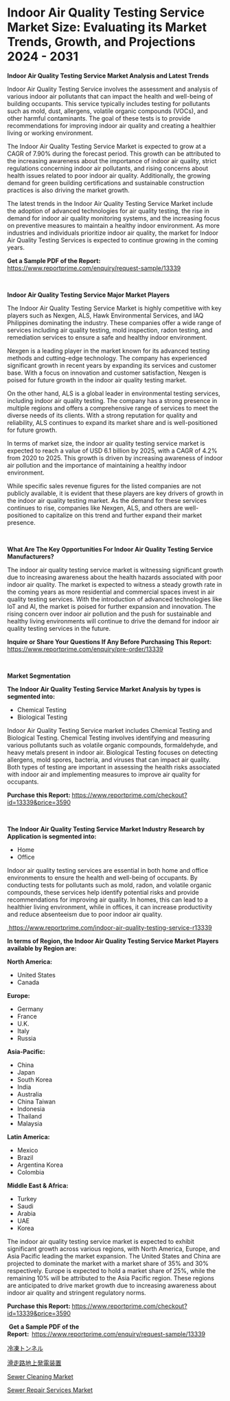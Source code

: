 <p><h1>Indoor Air Quality Testing Service Market Size: Evaluating its Market Trends, Growth, and Projections 2024 - 2031</h1></p><p><strong>Indoor Air Quality Testing Service Market Analysis and Latest Trends</strong></p>
<p><p>Indoor Air Quality Testing Service involves the assessment and analysis of various indoor air pollutants that can impact the health and well-being of building occupants. This service typically includes testing for pollutants such as mold, dust, allergens, volatile organic compounds (VOCs), and other harmful contaminants. The goal of these tests is to provide recommendations for improving indoor air quality and creating a healthier living or working environment.</p><p>The Indoor Air Quality Testing Service Market is expected to grow at a CAGR of 7.90% during the forecast period. This growth can be attributed to the increasing awareness about the importance of indoor air quality, strict regulations concerning indoor air pollutants, and rising concerns about health issues related to poor indoor air quality. Additionally, the growing demand for green building certifications and sustainable construction practices is also driving the market growth.</p><p>The latest trends in the Indoor Air Quality Testing Service Market include the adoption of advanced technologies for air quality testing, the rise in demand for indoor air quality monitoring systems, and the increasing focus on preventive measures to maintain a healthy indoor environment. As more industries and individuals prioritize indoor air quality, the market for Indoor Air Quality Testing Services is expected to continue growing in the coming years.</p></p>
<p><strong>Get a Sample PDF of the Report:&nbsp;</strong> <a href="https://www.reportprime.com/enquiry/request-sample/13339">https://www.reportprime.com/enquiry/request-sample/13339</a></p>
<p>&nbsp;</p>
<p><strong>Indoor Air Quality Testing Service Major Market Players</strong></p>
<p><p>The Indoor Air Quality Testing Service Market is highly competitive with key players such as Nexgen, ALS, Hawk Environmental Services, and IAQ Philippines dominating the industry. These companies offer a wide range of services including air quality testing, mold inspection, radon testing, and remediation services to ensure a safe and healthy indoor environment.</p><p>Nexgen is a leading player in the market known for its advanced testing methods and cutting-edge technology. The company has experienced significant growth in recent years by expanding its services and customer base. With a focus on innovation and customer satisfaction, Nexgen is poised for future growth in the indoor air quality testing market.</p><p>On the other hand, ALS is a global leader in environmental testing services, including indoor air quality testing. The company has a strong presence in multiple regions and offers a comprehensive range of services to meet the diverse needs of its clients. With a strong reputation for quality and reliability, ALS continues to expand its market share and is well-positioned for future growth.</p><p>In terms of market size, the indoor air quality testing service market is expected to reach a value of USD 6.1 billion by 2025, with a CAGR of 4.2% from 2020 to 2025. This growth is driven by increasing awareness of indoor air pollution and the importance of maintaining a healthy indoor environment.</p><p>While specific sales revenue figures for the listed companies are not publicly available, it is evident that these players are key drivers of growth in the indoor air quality testing market. As the demand for these services continues to rise, companies like Nexgen, ALS, and others are well-positioned to capitalize on this trend and further expand their market presence.</p></p>
<p>&nbsp;</p>
<p><strong>What Are The Key Opportunities For Indoor Air Quality Testing Service Manufacturers?</strong></p>
<p><p>The indoor air quality testing service market is witnessing significant growth due to increasing awareness about the health hazards associated with poor indoor air quality. The market is expected to witness a steady growth rate in the coming years as more residential and commercial spaces invest in air quality testing services. With the introduction of advanced technologies like IoT and AI, the market is poised for further expansion and innovation. The rising concern over indoor air pollution and the push for sustainable and healthy living environments will continue to drive the demand for indoor air quality testing services in the future.</p></p>
<p><strong>Inquire or Share Your Questions If Any Before Purchasing This Report:</strong> <a href="https://www.reportprime.com/enquiry/pre-order/13339">https://www.reportprime.com/enquiry/pre-order/13339</a></p>
<p>&nbsp;</p>
<p><strong>Market Segmentation</strong></p>
<p><strong>The Indoor Air Quality Testing Service Market Analysis by types is segmented into:</strong></p>
<p><ul><li>Chemical Testing</li><li>Biological Testing</li></ul></p>
<p><p>Indoor Air Quality Testing Service market includes Chemical Testing and Biological Testing. Chemical Testing involves identifying and measuring various pollutants such as volatile organic compounds, formaldehyde, and heavy metals present in indoor air. Biological Testing focuses on detecting allergens, mold spores, bacteria, and viruses that can impact air quality. Both types of testing are important in assessing the health risks associated with indoor air and implementing measures to improve air quality for occupants.</p></p>
<p><strong>Purchase this Report:&nbsp;</strong><a href="https://www.reportprime.com/checkout?id=13339&price=3590">https://www.reportprime.com/checkout?id=13339&price=3590</a></p>
<p>&nbsp;</p>
<p><strong>The Indoor Air Quality Testing Service Market Industry Research by Application is segmented into:</strong></p>
<p><ul><li>Home</li><li>Office</li></ul></p>
<p><p>Indoor air quality testing services are essential in both home and office environments to ensure the health and well-being of occupants. By conducting tests for pollutants such as mold, radon, and volatile organic compounds, these services help identify potential risks and provide recommendations for improving air quality. In homes, this can lead to a healthier living environment, while in offices, it can increase productivity and reduce absenteeism due to poor indoor air quality.</p></p>
<p><a href="https://www.reportprime.com/indoor-air-quality-testing-service-r13339">&nbsp;https://www.reportprime.com/indoor-air-quality-testing-service-r13339</a></p>
<p><strong>In terms of Region, the Indoor Air Quality Testing Service Market Players available by Region are:</strong></p>
<p>
    <p> <strong> North America: </strong>
        <ul>
            <li>United States</li>
            <li>Canada</li>
        </ul>
        </p> 
    <p> <strong> Europe: </strong>
        <ul>
            <li>Germany</li>
            <li>France</li>
            <li>U.K.</li>
            <li>Italy</li>
            <li>Russia</li>
        </ul>
        </p> 
    <p> <strong> Asia-Pacific: </strong>
        <ul>
            <li>China</li>
            <li>Japan</li>
            <li>South Korea</li>
            <li>India</li>
            <li>Australia</li>
            <li>China Taiwan</li>
            <li>Indonesia</li>
            <li>Thailand</li>
            <li>Malaysia</li>
        </ul>
        </p> 
    <p> <strong> Latin America: </strong>
        <ul>
            <li>Mexico</li>
            <li>Brazil</li>
            <li>Argentina Korea</li>
            <li>Colombia</li>
        </ul>
        </p> 
    <p> <strong> Middle East & Africa: </strong>
        <ul>
            <li>Turkey</li>
            <li>Saudi</li>
            <li>Arabia</li>
            <li>UAE</li>
            <li>Korea</li>
        </ul>
    </p>
    </p>
<p><p>The indoor air quality testing service market is expected to exhibit significant growth across various regions, with North America, Europe, and Asia Pacific leading the market expansion. The United States and China are projected to dominate the market with a market share of 35% and 30% respectively. Europe is expected to hold a market share of 25%, while the remaining 10% will be attributed to the Asia Pacific region. These regions are anticipated to drive market growth due to increasing awareness about indoor air quality and stringent regulatory norms.</p></p>
<p><strong>Purchase this Report: </strong><a href="https://www.reportprime.com/checkout?id=13339&price=3590">https://www.reportprime.com/checkout?id=13339&price=3590</a></p>
<p>&nbsp;<strong>Get a Sample PDF of the Report:&nbsp;&nbsp;</strong><a href="https://www.reportprime.com/enquiry/request-sample/13339">https://www.reportprime.com/enquiry/request-sample/13339</a></p>
<p><strong></strong></p>
<p><p><a href="https://github.com/roulaayoub-saad/Market-Research-Report-List-1/blob/main/191182480174.md">冷凍トンネル</a></p><p><a href="https://github.com/schmahlson/Market-Research-Report-List-1/blob/main/953495880175.md">滑走路地上発電装置</a></p><p><a href="https://github.com/marthawweekle/Market-Research-Report-List-1/blob/main/sewer-cleaning-market.md">Sewer Cleaning Market</a></p><p><a href="https://github.com/HenrietteMills1/Market-Research-Report-List-1/blob/main/sewer-repair-services-market.md">Sewer Repair Services Market</a></p></p>